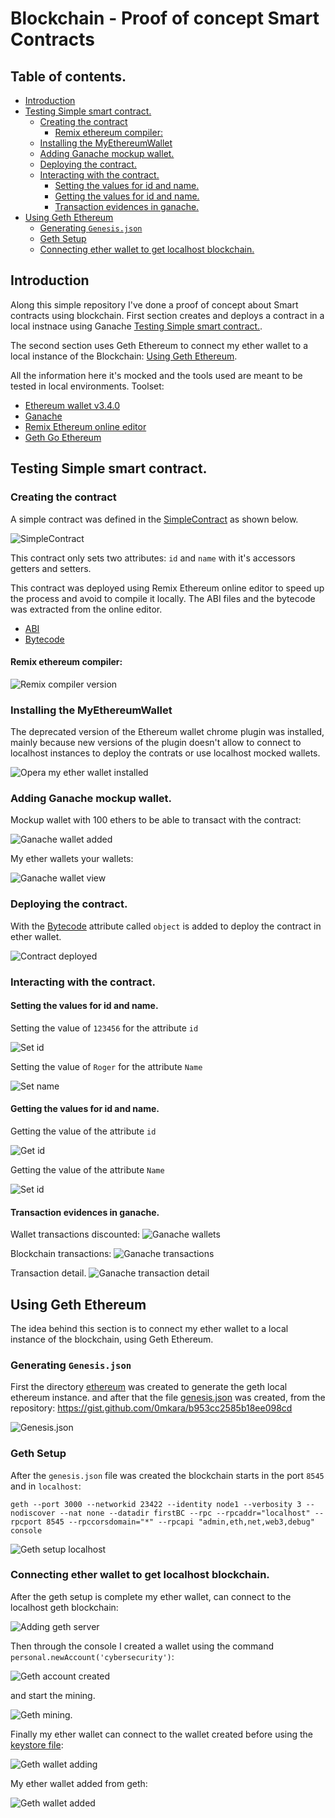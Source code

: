 # Blockchain -  Proof of concept Smart Contracts 
## Table of contents.
- [Introduction](#introduction)
- [Testing Simple smart contract.](#testing-simple-smart-contract)
  * [Creating the contract](#creating-the-contract)
    + [Remix ethereum compiler:](#remix-ethereum-compiler-)
  * [Installing the MyEthereumWallet](#installing-the-myethereumwallet)
  * [Adding Ganache mockup wallet.](#adding-ganache-mockup-wallet)
  * [Deploying the contract.](#deploying-the-contract)
  * [Interacting with the contract.](#interacting-with-the-contract)
    + [Setting the values for id and name.](#setting-the-values-for-id-and-name)
    + [Getting the values for id and name.](#getting-the-values-for-id-and-name)
    + [Transaction evidences in ganache.](#transaction-evidences-in-ganache)
- [Using Geth Ethereum](#using-geth-ethereum)
  * [Generating `Genesis.json`](#generating--genesisjson-)
  * [Geth Setup](#geth-setup)
  * [Connecting ether wallet to get localhost blockchain.](#connecting-ether-wallet-to-get-localhost-blockchain)


## Introduction
Along this simple repository I've done a proof of concept about Smart contracts using blockchain. First section creates and deploys a contract in a local instnace using Ganache [Testing Simple smart contract.](#testing-simple-smart-contract).

The second section uses Geth Ethereum to connect my ether wallet to a local instance of the Blockchain: [Using Geth Ethereum](#using-geth-ethereum).

All the information here it's mocked and the tools used are meant to be tested in local environments. Toolset:

- [Ethereum wallet v3.4.0](https://github.com/MyEtherWallet/etherwallet/releases/tag/v3.40.0)
- [Ganache](https://www.trufflesuite.com/ganache)
- [Remix Ethereum online editor](https://remix.ethereum.org)
- [Geth Go Ethereum](https://geth.ethereum.org/docs/install-and-build/installing-geth)

## Testing Simple smart contract.

### Creating the contract
A simple contract was defined in the [SimpleContract](contracts/SingleContract.sol) as shown below.

![SimpleContract](evidences/simple-contract.png)

This contract only sets two attributes: `id` and `name` with it's accessors getters and setters.

This contract was deployed using Remix Ethereum online editor to speed up the process and avoid to compile it locally. The ABI files and the bytecode was extracted from the online editor.

- [ABI](contracts/gensrc/SimpleContractABI.json)
- [Bytecode](contracts/gensrc/SimpleContractBytecode.txt)

#### Remix ethereum compiler:

![Remix compiler version](evidences/remix-compiler-version.png)

### Installing the MyEthereumWallet

The deprecated version of the Ethereum wallet chrome plugin was installed, mainly because new versions of the plugin doesn't allow to connect to localhost instances to deploy the contrats or use localhost mocked wallets.

![Opera my ether wallet installed](evidences/my-ether-wallet-installed.png)

### Adding Ganache mockup wallet.
Mockup wallet with 100 ethers to be able to transact with the contract:

![Ganache wallet added](evidences/my-ether-wallet-ganache-wallet-added.png)

My ether wallets your wallets:

![Ganache wallet view](evidences/my-ether-wallet-view.png)

### Deploying the contract.
With the [Bytecode](contracts/gensrc/SimpleContractBytecode.txt) attribute called `object` is added to deploy the contract in ether wallet.

![Contract deployed](evidences/contract-deployed.png)

### Interacting with the contract.

#### Setting the values for id and name.
Setting the value of `123456` for the attribute `id`

![Set id](evidences/contract-interact-setId.png)

Setting the value of `Roger` for the attribute `Name`

![Set name](evidences/contract-interact-setName.png)

#### Getting the values for id and name.

Getting the value of the attribute `id`

![Get id](evidences/contract-interact-getId.png)

Getting the value of the attribute `Name`

![Set id](evidences/contract-interact-getName.png)


#### Transaction evidences in ganache.

Wallet transactions discounted:
![Ganache wallets](evidences/ganache-wallet-transactions.png)

Blockchain transactions:
![Ganache transactions](evidences/ganache-blockchain.png)

Transaction detail.
![Ganache transaction detail](evidences/ganache-transaction-detail.png)


## Using Geth Ethereum

The idea behind this section is to connect my ether wallet to a local instance of the blockchain, using Geth Ethereum.

### Generating `Genesis.json`

First the directory [ethereum](ethereum) was created to generate the geth local ethereum instance. and after that the file [genesis.json](ethereum/genesis.json) was created, from the repository: https://gist.github.com/0mkara/b953cc2585b18ee098cd 

![Genesis.json](evidences/genesis-json.png)

### Geth Setup 
After the `genesis.json` file was created the blockchain starts in the port `8545` and in `localhost`:
```
geth --port 3000 --networkid 23422 --identity node1 --verbosity 3 --nodiscover --nat none --datadir firstBC --rpc --rpcaddr="localhost" --rpcport 8545 --rpccorsdomain="*" --rpcapi "admin,eth,net,web3,debug" console
```
![Geth setup localhost](evidences/geth-setup-localhost.png)

### Connecting ether wallet to get localhost blockchain.

After the geth setup is complete my ether wallet, can connect to the localhost geth blockchain:

![Adding geth server](evidences/my-ether-wallet-adding-geth-server.png)

Then through the console I created a wallet using the command `personal.newAccount('cybersecurity')`:

![Geth account created](evidences/geth-account-created.png)

and start the mining.

![Geth mining.](evidences/geth-mining-started.png)

Finally my ether wallet can connect to the wallet created before using the [keystore file](ethereum/firstBC/keystore/UTC--2021-04-02T23-46-28.089839000Z--4b94c55de8e6e6363528636c108040f8542a8633):

![Geth wallet adding](evidences/my-ether-wallet-get-addwallet.png)

My ether wallet added from geth:

![Geth wallet added](evidences/my-ether-wallet-geth-ganache.png)
